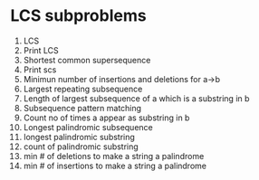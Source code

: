 # LCS subproblems 

1. LCS
1. Print LCS
1. Shortest common supersequence
1. Print scs
1. Minimun number of insertions and deletions for a->b
1. Largest repeating subsequence
1. Length of largest subsequence of a which is a substring in b
1. Subsequence pattern matching 
1. Count no of times a appear as substring in b 
1. Longest palindromic subsequence
1. longest palindromic substring
1. count of palindromic substring
1. min # of deletions to make a string a palindrome
1. min # of insertions to make a string a palindrome


